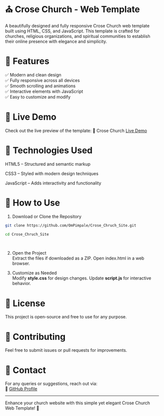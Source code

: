 # ⛪ Crose Church - Web Template

A beautifully designed and fully responsive Crose Church web template built using HTML, CSS, and JavaScript. This template is crafted for churches, religious organizations, and spiritual communities to establish their online presence with elegance and simplicity.

# 🌟 Features

✅ Modern and clean design
<br/>
✅ Fully responsive across all devices
<br/>
✅ Smooth scrolling and animations
<br/>
✅ Interactive elements with JavaScript
<br/>
✅ Easy to customize and modify

# 🚀 Live Demo

Check out the live preview of the template:
🔗 Crose Church <a href="https://ompimpale.github.io/Crose_Chruch_Site/">Live Demo</a>

# 📂 Technologies Used

HTML5 – Structured and semantic markup

CSS3 – Styled with modern design techniques

JavaScript – Adds interactivity and functionality

# 📌 How to Use

1. Download or Clone the Repository

```sh
git clone https://github.com/OmPimpale/Crose_Chruch_Site.git
```

```sh
cd Crose_Chruch_Site
```

   <br/>

2. Open the Project <br/>
   Extract the files if downloaded as a ZIP.
   Open index.html in a web browser.
   <br/>

3. Customize as Needed <br/>
   Modify <strong>style.css</strong> for design changes.
   Update <strong>script.js</strong> for interactive behavior.

# 📜 License

This project is open-source and free to use for any purpose.

# 🤝 Contributing

Feel free to submit issues or pull requests for improvements.

# 📧 Contact

For any queries or suggestions, reach out via:
<br/>
🔗 <a href="https://github.com/OmPimpale">GitHub Profile</a>

---

Enhance your church website with this simple yet elegant Crose Church Web Template! 🚀
